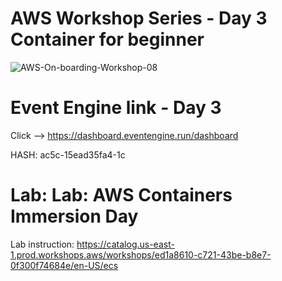 # AWS Workshop Series - Day 3 Container for beginner

![AWS-On-boarding-Workshop-08](https://user-images.githubusercontent.com/58282807/190568040-1e9da003-58c6-4940-8cb4-2b750d6b2f2e.jpg)

# Event Engine link - Day 3
Click --> https://dashboard.eventengine.run/dashboard

HASH: ac5c-15ead35fa4-1c

# Lab: Lab: AWS Containers Immersion Day
Lab instruction: https://catalog.us-east-1.prod.workshops.aws/workshops/ed1a8610-c721-43be-b8e7-0f300f74684e/en-US/ecs
